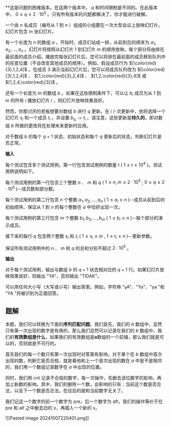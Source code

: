 **这是问题的困难版本。在这两个版本中， $q$ 和时间限制是不同的。在此版本中， $0 \leq q \leq 2 \cdot 10^5$ 。只有所有版本的问题都解决了，你才能进行破解。

一个由 $n$ 名成员（编号从 $1$ 到 $n$ ）组成的小组要在一次大型会议上放映幻灯片。幻灯片包含 $m$ 张幻灯片。

有一个长度为 $n$ 的数组 $a$ 。开始时，成员们站成一排，从前到后的顺序为 $a_1, a_2, \ldots, a_n$ 。幻灯片将按照从幻灯片 $1$ 到幻灯片 $m$ 的顺序放映。每个部分将由排在最前面的成员介绍。播放完每张幻灯片后，您可以将排在最前面的成员移到队列中的任意位置（不会改变其他成员的顺序）。例如，假设成员行为 $[\color{red}{3},1,2,4]$ 。在成员 $3$ 演示当前幻灯片后，您可以将成员队列改为 $[\color{red}{3},1,2,4]$ 、 $[1,\color{red}{3},2,4]$ 、 $[1,2,\color{red}{3},4]$ 或 $[1,2,4,\color{red}{3}]$ 。

还有一个长度为 $m$ 的数组 $b$ 。如果在这些限制条件下，可以让 $b_i$ 成员为从 $1$ 到 $m$ 的所有 $i$ 播放幻灯片 $i$ ，则幻灯片放映效果良好。

然而，你那讨厌的老板想要对数组 $b$ 进行 $q$ 更新。在 $i$ /-次更新中，他将选择一个幻灯片 $s_i$ 和一个成员 $t_i$ ，并设置 $b_{s_i} := t_i$ 。请注意，这些更新是**持久的**，即对数组 $b$ 所做的更改将在处理未来更新时应用。

对于数组 $b$ 的每个 $q+1$ 状态、初始状态和每个 $q$ 更新后的状态，判断幻灯片是否正常。

**输入**

每个测试包含多个测试用例。第一行包含测试用例的数量 $t$ ( $1 \le t \le 10^4$ )。测试用例说明如下。

每个测试用例的第一行包含三个整数 $n$ 、 $m$ 和 $q$ ( $1 \le n, m \le 2 \cdot 10^5$ ; $0 \leq q \leq 2 \cdot 10^5$ )--成员数和部分数。

每个测试用例的第二行包含 $n$ 个整数 $a_1,a_2,\ldots,a_n$ ( $1 \le a_i \le n$ )--成员从前到后的初始顺序。保证从 $1$ 到 $n$ 的每个整数在 $a$ 中恰好出现一次。

每个测试用例的第三行包含 $m$ 个整数 $b_1, b_2, \ldots, b_m$ ( $1 \le b_i \le n$ )--每个部分的演示成员。

接下来的每行 $q$ 包含两个整数 $s_i$ 和 $t_i$ ( $1 \le s_i \le m$ , $1 \le t_i \le n$ )--更新参数。

保证所有测试用例中的 $n$ 、 $m$ 和 $q$ 的总和分别不超过 $2 \cdot 10^5$ 。

**输出**

对于每个测试用例，输出与数组 $b$ 的 $q+1$ 状态相对应的 $q+1$ 行。如果幻灯片放映效果良好，则输出 "YA"，否则输出 "TIDAK"。

可以用任何大小写（大写或小写）输出答案。例如，字符串 "yA"、"Ya"、"ya "和 "YA "将被识别为正面回答。

## 题解
本题，我们可以转换为下面的**序列匹配问题**。我们首先，我们的 $b$ 数组中，显然只有第一次出现的数字是有用的，那么我们显然可以记录在我们的 $b$ 数组中，我们的**有效数组是什么**，如果我们的有效数组是**a**数组的一个前缀，那么我们就是可以的，否则就是不可行的。

首先我们的每一个数只有第一次出现时对答案有影响，对于某个在 $b$ 数组中首次出现的数，判断它是否合规，就是看他和上一个首次出现的数在 $a$ 中是不是相邻的，我们用一个数组记录数字在 $a$ 中出现的位置。

同时，我们用 cnt 记录不合规的数字，每一次操作，先删去该位数字的影响，再加上新数的影响。其中，我们的删除一个数，会影响的只有：当前这个数是否合法，以及下一个数是否合法。在往后的就和当前数字无关了。

我们记这一个数字的前一个数字为 pre，后一个数字为 aft，我们的操作等价于在 pre 和 alt 之中删去旧的 x，再插入一个新的 x。

![[Pasted image 20241007220401.png]]
